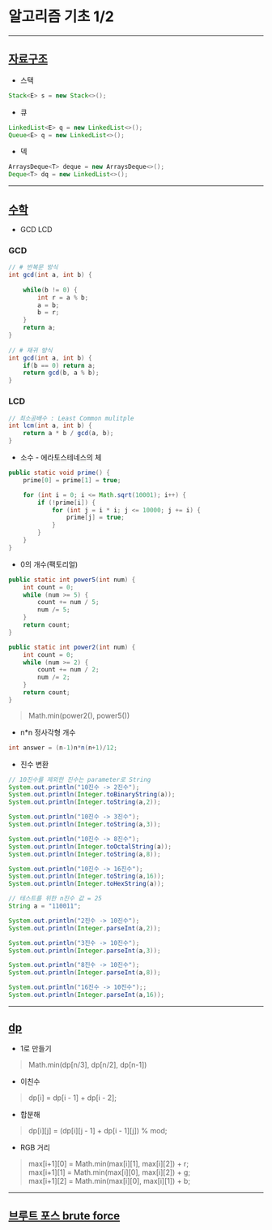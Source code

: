# 알고리즘 기초 1/2
---------------------------------------------------------------------------------------
## [자료구조](https://github.com/kazean/algorithm/tree/main/README/data_structure)
- 스택
```java
Stack<E> s = new Stack<>();
```
- 큐
```java
LinkedList<E> q = new LinkedList<>();
Queue<E> q = new LinkedList<>();
```
- 덱
```java
ArraysDeque<T> deque = new ArraysDeque<>();
Deque<T> dq = new LinkedList<>();
```


---------------------------------------------------------------------------------------
## [수학](https://github.com/kazean/algorithm/tree/main/README/math)
- GCD LCD
### GCD
```java
// # 반복문 방식
int gcd(int a, int b) {
	
	while(b != 0) {
		int r = a % b;
		a = b;
		b = r;
	}
	return a;
}
 
// # 재귀 방식
int gcd(int a, int b) {
	if(b == 0) return a;
	return gcd(b, a % b);
}
```
### LCD
```java
// 최소공배수 : Least Common mulitple
int lcm(int a, int b) {
	return a * b / gcd(a, b);
}
```
- 소수 - 에라토스테네스의 체
```java
public static void prime() {
    prime[0] = prime[1] = true;

    for (int i = 0; i <= Math.sqrt(10001); i++) {
        if (!prime[i]) {
            for (int j = i * i; j <= 10000; j += i) {
                prime[j] = true;
            }
        }
    }
}
```
- 0의 개수(팩토리얼)
```java
public static int power5(int num) {
    int count = 0;
    while (num >= 5) {
        count += num / 5;
        num /= 5;
    }
    return count;
}

public static int power2(int num) {
    int count = 0;
    while (num >= 2) {
        count += num / 2;
        num /= 2;
    }
    return count;
}
```
> Math.min(power2(), power5())
- n*n 정사각형 개수
```java
int answer = (n-1)n*n(n+1)/12;
```
- 진수 변환
```java
// 10진수를 제외한 진수는 parameter로 String
System.out.println("10진수 -> 2진수");
System.out.println(Integer.toBinaryString(a));
System.out.println(Integer.toString(a,2));

System.out.println("10진수 -> 3진수");
System.out.println(Integer.toString(a,3));

System.out.println("10진수 -> 8진수");
System.out.println(Integer.toOctalString(a));
System.out.println(Integer.toString(a,8));

System.out.println("10진수 -> 16진수");
System.out.println(Integer.toString(a,16));
System.out.println(Integer.toHexString(a));

// 테스트를 위한 n진수 값 = 25
String a = "110011";

System.out.println("2진수 -> 10진수");
System.out.println(Integer.parseInt(a,2));

System.out.println("3진수 -> 10진수");
System.out.println(Integer.parseInt(a,3));

System.out.println("8진수 -> 10진수");
System.out.println(Integer.parseInt(a,8));

System.out.println("16진수 -> 10진수");;
System.out.println(Integer.parseInt(a,16));
```


---------------------------------------------------------------------------------------
## [dp](https://github.com/kazean/algorithm/tree/main/README/dp)
- 1로 만들기
> Math.min(dp[n/3], dp[n/2], dp[n-1])
- 이친수
> dp[i] = dp[i - 1] + dp[i - 2];
- 합분해
> dp[i][j] = (dp[i][j - 1] + dp[i - 1][j]) % mod;
- RGB 거리
> max[i+1][0] = Math.min(max[i][1], max[i][2]) + r;  
> max[i+1][1] = Math.min(max[i][0], max[i][2]) + g;  
> max[i+1][2] = Math.min(max[i][0], max[i][1]) + b;


---------------------------------------------------------------------------------------
## [브루트 포스 brute force](https://github.com/kazean/algorithm/tree/main/README/brute_force)
